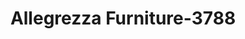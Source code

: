 ---
f_zip-code: 38773
f_state-code: MS
title: Allegrezza Furniture-3788
f_phone: 662-754-3355
f_city-only: Shaw
f_address: 136 East Peeler Avenue Shaw
f_location-unique-id: '3788'
slug: allegrezza-furniture-3788
updated-on: '2024-05-30T13:46:58.046Z'
created-on: '2024-05-30T13:36:59.803Z'
published-on: '2024-05-30T13:54:32.469Z'
f_city-state: cms/city/shaw-ms.md
f_company: cms/company/allegrezza-furniture.md
f_state: cms/state/mississippi.md
layout: '[payday-loan].html'
tags: payday-loan
---